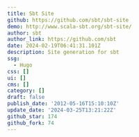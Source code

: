 ```yaml
---
title: Sbt Site
github: https://github.com/sbt/sbt-site
demo: http://www.scala-sbt.org/sbt-site/
author: sbt
author_link: https://github.com/sbt
date: 2024-02-19T06:41:31.101Z
description: Site generation for sbt
ssg:
  - Hugo
css: []
ui: []
cms: []
category: []
draft: false
publish_date: '2012-05-16T15:10:10Z'
update_date: '2024-03-25T13:21:22Z'
github_star: 174
github_fork: 74
---
```


